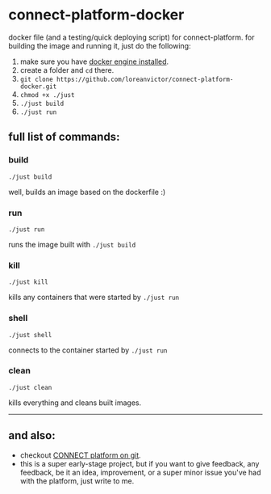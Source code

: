 # connect-platform-docker
docker file (and a testing/quick deploying script) for connect-platform.
for building the image and running it, just do the following:
1. make sure you have [docker engine installed](https://www.docker.com/community-edition).
1. create a folder and `cd` there.
1. `git clone https://github.com/loreanvictor/connect-platform-docker.git`
1. `chmod +x ./just`
1. `./just build`
1. `./just run`


## full list of commands:
### build
```
./just build
```
well, builds an image based on the dockerfile :)


### run
```
./just run
```
runs the image built with `./just build`


### kill
```
./just kill
```
kills any containers that were started by `./just run`

### shell
```
./just shell
```
connects to the container started by `./just run`

### clean
```
./just clean
```
kills everything and cleans built images.

---

## and also:

- checkout [CONNECT platform on git](https://github.com/loreanvictor/connect-platform).
- this is a super early-stage project, but if you want to give feedback, any feedback, be it an idea, improvement, or a super minor issue you've had with the platform, just write to me.
